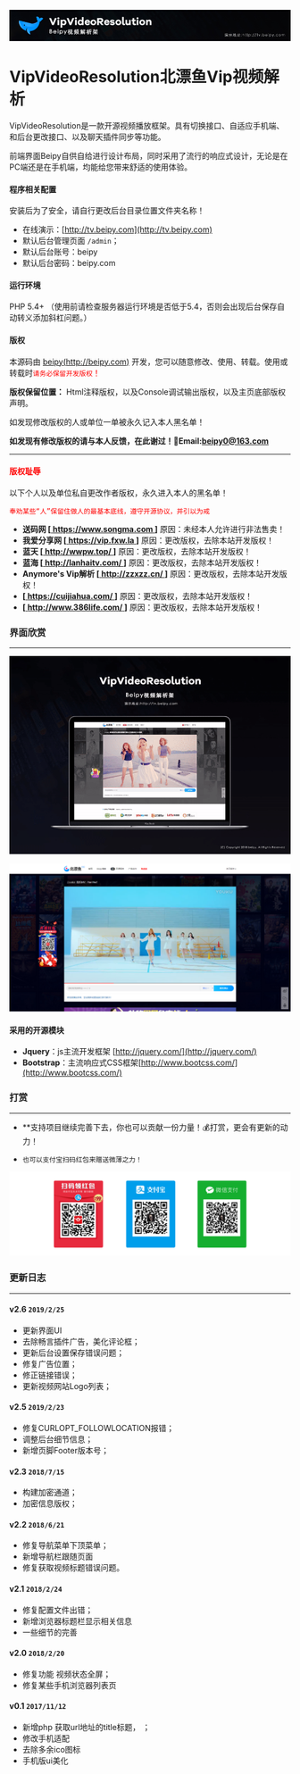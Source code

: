 ﻿![jpg](img/TestImg/Title.jpg)

VipVideoResolution北漂鱼Vip视频解析
========


VipVideoResolution是一款开源视频播放框架。具有切换接口、自适应手机端、和后台更改接口、以及聊天插件同步等功能。

前端界面Beipy自供自给进行设计布局，同时采用了流行的响应式设计，无论是在PC端还是在手机端，均能给您带来舒适的使用体验。

#### 程序相关配置
安装后为了安全，请自行更改后台目录位置文件夹名称！

- 在线演示：[http://tv.beipy.com](http://tv.beipy.com)
- 默认后台管理页面 `/admin`；
- 默认后台账号：beipy  
- 默认后台密码：beipy.com

#### 运行环境
PHP 5.4+ （使用前请检查服务器运行环境是否低于5.4，否则会出现后台保存自动转义添加斜杠问题。）

#### 版权

本源码由 [beipy(http://beipy.com)](http://beipy.com) 开发，您可以随意修改、使用、转载。使用或转载时<font style="color:red">`请务必保留开发版权`！</font>

**版权保留位置：** Html注释版权，以及Console调试输出版权，以及主页底部版权声明。

如发现修改版权的人或单位一单被永久记入本人黑名单！  

**如发现有修改版权的请与本人反馈，在此谢过！📮Email:<beipy0@163.com>**

-----
#### <font style="color:red">版权耻辱</font>
以下个人以及单位私自更改作者版权，永久进入本人的黑名单！

<font style="color:red">`奉劝某些“人”保留住做人的最基本底线，遵守开源协议，并引以为戒`</font>

- **送码网 [[ https://www.songma.com ](https://www.songma.com)]** 原因：未经本人允许进行非法售卖！
- **我爱分享网 [[ https://vip.fxw.la ](http://vip.fxw.la)]** 原因：更改版权，去除本站开发版权！
- **蓝天 [[ http://wwpw.top/ ](http://wwpw.top)]** 原因：更改版权，去除本站开发版权！
- **蓝海 [[ http://lanhaitv.com/ ](http://lanhaitv.com/)]** 原因：更改版权，去除本站开发版权！
- **Anymore's Vip解析 [[ http://zzxzz.cn/ ](http://zzxzz.cn/)]** 原因：更改版权，去除本站开发版权！
- **[[ https://cuijiahua.com/ ](https://cuijiahua.com/)]** 原因：更改版权，去除本站开发版权！
- **[[ http://www.386life.com/ ](http://www.386life.com/)]** 原因：更改版权，去除本站开发版权！



### 界面欣赏
-----
![gif](img/TestImg/ezgif27.gif)

![png](img/TestImg/2019-2-25.png)



#### 采用的开源模块
- **Jquery**：js主流开发框架 [http://jquery.com/](http://jquery.com/)
- **Bootstrap**：主流响应式CSS框架[http://www.bootcss.com/](http://www.bootcss.com/)

### 打赏
-----
- **支持项目继续完善下去，你也可以贡献一份力量！💰打赏，更会有更新的动力！

- `也可以支付宝扫码红包来赠送微薄之力！`

![PNG](img/TestImg/dashang.png)

### 更新日志
-----

#### v2.6 `2019/2/25`
- 更新界面UI
- 去除畅言插件广告，美化评论框；
- 更新后台设置保存错误问题；
- 修复广告位置；
- 修正链接错误；
- 更新视频网站Logo列表；

#### v2.5 `2019/2/23`
- 修复CURLOPT_FOLLOWLOCATION报错；
- 调整后台细节信息；
- 新增页脚Footer版本号；

#### v2.3 `2018/7/15`
- 构建加密通道；
- 加密信息版权；

#### v2.2 `2018/6/21`
- 修复导航菜单下顶菜单；
- 新增导航栏跟随页面
- 修复获取视频标题错误问题。

#### v2.1 `2018/2/24`
- 修复配置文件出错；
- 新增浏览器标题栏显示相关信息
- 一些细节的完善

#### v2.0 `2018/2/20`
- 修复功能 视频状态全屏；
- 修复某些手机浏览器列表页

#### v0.1 `2017/11/12`
- 新增php 获取url地址的title标题， ；
- 修改手机适配
- 去除多余ico图标 
- 手机版ui美化

